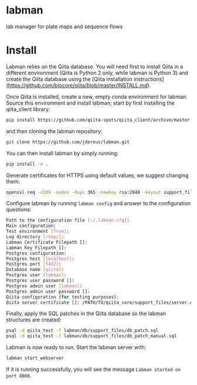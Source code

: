 # labman
lab manager for plate maps and sequence flows

# Install
Labman relies on the Qiita database. You will need first to install Qiita in
a different environment (Qiita is Python 2 only, while labman is Python 3) and
create the Qiita database using the [Qiita installation instructions]
(https://github.com/biocore/qiita/blob/master/INSTALL.md).

Once Qiita is installed, create a new, empty conda environment for labman.  
Source this environment and install labman; start by first installing the
qiita_client library:

```bash
pip install https://github.com/qiita-spots/qiita_client/archive/master.zip
```

and then cloning the labman repository:

```bash
git clone https://github.com/jdereus/labman.git
```

You can then install labman by simply running:

```bash
pip install -e .
```

Generate certificates for HTTPS using default values, we suggest changing them:

```bash
openssl req -x509 -nodes -days 365 -newkey rsa:2048 -keyout support_files/server.key -out support_files/server.crt -subj "/C=US/ST=CA/L=LaJolla/O=/CN=localhost"
```

Configure labman by running `labman config` and answer to the configuration questions:

```bash
Path to the configuration file [~/.labman.cfg]:
Main configuration:
Test environment [True]:
Log directory [/tmp/]:
Labman Certificate Filepath []:
Labman Key Filepath []:
Postgres configuration:
Postgres host [localhost]:
Postgres port [5432]:
Database name [qiita]:
Postgres user [labman]:
Postgres user password []:
Postgres admin user [labman]:
Postgres admin user password []:
Qiita configuration (for testing purposes):
Qiita server certificate []: /PATH/TO/qiita_core/support_files/server.crt
```

Finally, apply the SQL patches in the Qiita database so the labman structures
are created:

```bash
psql -d qiita_test -f labman/db/support_files/db_patch.sql
psql -d qiita_test -f labman/db/support_files/db_patch_manual.sql
```

Labman is now ready to run.  Start the labman server with:

```bash
labman start_webserver
```

If it is running successfully, you will see the message `Labman started on port 8080`.
